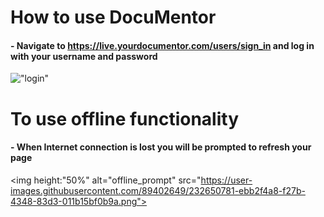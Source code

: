 # How to use DocuMentor

#### - Navigate to https://live.yourdocumentor.com/users/sign_in and log in with your username and password 
!["login"](https://user-images.githubusercontent.com/89402649/200718856-07a0eae1-6100-4af7-80d5-14ae16215f86.png)

# To use offline functionality
#### - When Internet connection is lost you will be prompted to refresh your page

<img height:"50%" alt="offline_prompt" src="https://user-images.githubusercontent.com/89402649/232650781-ebb2f4a8-f27b-4348-83d3-011b15bf0b9a.png">

